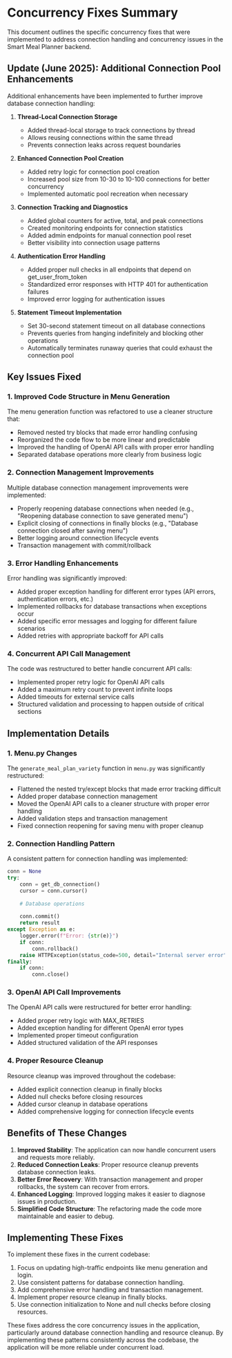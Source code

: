 # Concurrency Fixes Summary

This document outlines the specific concurrency fixes that were implemented to address connection handling and concurrency issues in the Smart Meal Planner backend.

## Update (June 2025): Additional Connection Pool Enhancements

Additional enhancements have been implemented to further improve database connection handling:

1. **Thread-Local Connection Storage**
   - Added thread-local storage to track connections by thread
   - Allows reusing connections within the same thread
   - Prevents connection leaks across request boundaries

2. **Enhanced Connection Pool Creation**
   - Added retry logic for connection pool creation
   - Increased pool size from 10-30 to 10-100 connections for better concurrency
   - Implemented automatic pool recreation when necessary

3. **Connection Tracking and Diagnostics**
   - Added global counters for active, total, and peak connections
   - Created monitoring endpoints for connection statistics
   - Added admin endpoints for manual connection pool reset
   - Better visibility into connection usage patterns

4. **Authentication Error Handling**
   - Added proper null checks in all endpoints that depend on get_user_from_token
   - Standardized error responses with HTTP 401 for authentication failures
   - Improved error logging for authentication issues

5. **Statement Timeout Implementation**
   - Set 30-second statement timeout on all database connections
   - Prevents queries from hanging indefinitely and blocking other operations
   - Automatically terminates runaway queries that could exhaust the connection pool

## Key Issues Fixed

### 1. Improved Code Structure in Menu Generation

The menu generation function was refactored to use a cleaner structure that:

- Removed nested try blocks that made error handling confusing
- Reorganized the code flow to be more linear and predictable
- Improved the handling of OpenAI API calls with proper error handling
- Separated database operations more clearly from business logic

### 2. Connection Management Improvements

Multiple database connection management improvements were implemented:

- Properly reopening database connections when needed (e.g., "Reopening database connection to save generated menu")
- Explicit closing of connections in finally blocks (e.g., "Database connection closed after saving menu")
- Better logging around connection lifecycle events
- Transaction management with commit/rollback

### 3. Error Handling Enhancements

Error handling was significantly improved:

- Added proper exception handling for different error types (API errors, authentication errors, etc.)
- Implemented rollbacks for database transactions when exceptions occur
- Added specific error messages and logging for different failure scenarios
- Added retries with appropriate backoff for API calls

### 4. Concurrent API Call Management

The code was restructured to better handle concurrent API calls:

- Implemented proper retry logic for OpenAI API calls
- Added a maximum retry count to prevent infinite loops
- Added timeouts for external service calls
- Structured validation and processing to happen outside of critical sections

## Implementation Details

### 1. Menu.py Changes

The `generate_meal_plan_variety` function in `menu.py` was significantly restructured:

- Flattened the nested try/except blocks that made error tracking difficult
- Added proper database connection management
- Moved the OpenAI API calls to a cleaner structure with proper error handling
- Added validation steps and transaction management
- Fixed connection reopening for saving menu with proper cleanup

### 2. Connection Handling Pattern

A consistent pattern for connection handling was implemented:

```python
conn = None
try:
    conn = get_db_connection()
    cursor = conn.cursor()
    
    # Database operations
    
    conn.commit()
    return result
except Exception as e:
    logger.error(f"Error: {str(e)}")
    if conn:
        conn.rollback()
    raise HTTPException(status_code=500, detail="Internal server error")
finally:
    if conn:
        conn.close()
```

### 3. OpenAI API Call Improvements

The OpenAI API calls were restructured for better error handling:

- Added proper retry logic with MAX_RETRIES
- Added exception handling for different OpenAI error types
- Implemented proper timeout configuration
- Added structured validation of the API responses

### 4. Proper Resource Cleanup

Resource cleanup was improved throughout the codebase:

- Added explicit connection cleanup in finally blocks
- Added null checks before closing resources
- Added cursor cleanup in database operations
- Added comprehensive logging for connection lifecycle events

## Benefits of These Changes

1. **Improved Stability**: The application can now handle concurrent users and requests more reliably.
2. **Reduced Connection Leaks**: Proper resource cleanup prevents database connection leaks.
3. **Better Error Recovery**: With transaction management and proper rollbacks, the system can recover from errors.
4. **Enhanced Logging**: Improved logging makes it easier to diagnose issues in production.
5. **Simplified Code Structure**: The refactoring made the code more maintainable and easier to debug.

## Implementing These Fixes

To implement these fixes in the current codebase:

1. Focus on updating high-traffic endpoints like menu generation and login.
2. Use consistent patterns for database connection handling.
3. Add comprehensive error handling and transaction management.
4. Implement proper resource cleanup in finally blocks.
5. Use connection initialization to None and null checks before closing resources.

These fixes address the core concurrency issues in the application, particularly around database connection handling and resource cleanup. By implementing these patterns consistently across the codebase, the application will be more reliable under concurrent load.